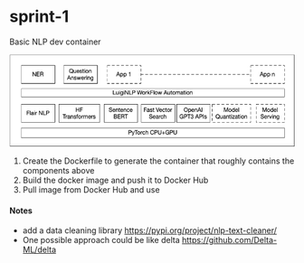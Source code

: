 # sprint-1

Basic NLP dev container

![components in the container](./assets/clickNLP.png)

1. Create the Dockerfile to generate the container that roughly contains the components above
2. Build the docker image and push it to Docker Hub
3. Pull image from Docker Hub and use

#### Notes

- add a data cleaning library 
https://pypi.org/project/nlp-text-cleaner/
- One possible approach could be like delta https://github.com/Delta-ML/delta
